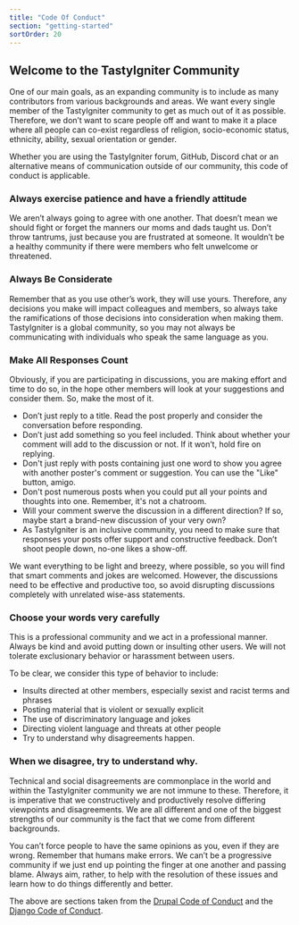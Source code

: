 ```yaml
---
title: "Code Of Conduct"
section: "getting-started"
sortOrder: 20
---
```


## Welcome to the TastyIgniter Community

One of our main goals, as an expanding community is to include as many contributors from various backgrounds and areas. We want every single member of the TastyIgniter community to get as much out of it as possible. Therefore, we don’t want to scare people off and want to make it a place where all people can co-exist regardless of religion, socio-economic status, ethnicity, ability, sexual orientation or gender.

Whether you are using the TastyIgniter forum, GitHub, Discord chat or an alternative means of communication outside of our community, this code of conduct is applicable.

### Always exercise patience and have a friendly attitude

We aren’t always going to agree with one another. That doesn’t mean we should fight or forget the manners our moms and dads taught us. Don’t throw tantrums, just because you are frustrated at someone. It wouldn’t be a healthy community if there were members who felt unwelcome or threatened.

### Always Be Considerate

Remember that as you use other’s work, they will use yours. Therefore, any decisions you make will impact colleagues and members, so always take the ramifications of those decisions into consideration when making them. TastyIgniter is a global community, so you may not always be communicating with individuals who speak the same language as you.

### Make All Responses Count

Obviously, if you are participating in discussions, you are making effort and time to do so, in the hope other members will look at your suggestions and consider them. So, make the most of it.

- Don’t just reply to a title. Read the post properly and consider the conversation before responding.
- Don’t just add something so you feel included. Think about whether your comment will add to the discussion or not. If it won’t, hold fire on replying.
- Don't just reply with posts containing just one word to show you agree with another poster's comment or suggestion. You can use the "Like" button, amigo.
- Don't post numerous posts when you could put all your points and thoughts into one. Remember, it's not a chatroom.
- Will your comment swerve the discussion in a different direction? If so, maybe start a brand-new discussion of your very own?
- As TastyIgniter is an inclusive community, you need to make sure that responses your posts offer support and constructive feedback. Don’t shoot people down, no-one likes a show-off. 

We want everything to be light and breezy, where possible, so you will find that smart comments and jokes are welcomed. However, the discussions need to be effective and productive too, so avoid disrupting discussions completely with unrelated wise-ass statements.

### Choose your words very carefully

This is a professional community and we act in a professional manner. Always be kind and avoid putting down or insulting other users. We will not tolerate exclusionary behavior or harassment between users. 

To be clear, we consider this type of behavior to include: 

- Insults directed at other members, especially sexist and racist terms and phrases
- Posting material that is violent or sexually explicit
- The use of discriminatory language and jokes
- Directing violent language and threats at other people
- Try to understand why disagreements happen.

### When we disagree, try to understand why.

Technical and social disagreements are commonplace in the world and within the TastyIgniter community we are not immune to these. Therefore, it is imperative that we constructively and productively resolve differing viewpoints and disagreements. We are all different and one of the biggest strengths of our community is the fact that we come from different backgrounds. 

You can’t force people to have the same opinions as you, even if they are wrong. Remember that humans make errors. We can’t be a progressive community if we just end up pointing the finger at one another and passing blame. Always aim, rather, to help with the resolution of these issues and learn how to do things differently and better.

The above are sections taken from the <a href="https://www.drupal.org/dcoc" target="_blank">Drupal Code of Conduct</a> and the <a href="https://www.djangoproject.com/conduct/" target="_blank">Django Code of Conduct</a>.